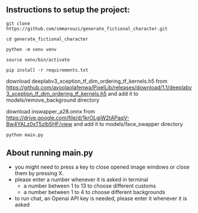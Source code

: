 # 

## Instructions to setup the project:
`git clone https://github.com/smmarouzi/generate_fictional_character.git`

`cd generate_fictional_character`

`python -m venv venv`

`source venv/bin/activate`

`pip install -r requirements.txt`

download deeplabv3_xception_tf_dim_ordering_tf_kernels.h5 from https://github.com/ayoolaolafenwa/PixelLib/releases/download/1.1/deeplabv3_xception_tf_dim_ordering_tf_kernels.h5 and add it to models/remove_background directory

download inswapper_a28.onnx from https://drive.google.com/file/d/1krOLgjW2tAPaqV-Bw4YALz0xT5zlb5HF/view and add it to models/face_swapper directory

`python main.py`

## About running main.py
- you might need to press a key to close opened image windows or close them by pressing X.
- please enter a number whenever it is asked in terminal
    - a number between 1 to 13 to choose different customs
    - a number between 1 to 4 to choose different backgrounds
- to run chat, an Openai API key is needed, please enter it whenever it is asked
